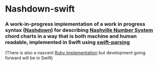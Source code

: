# Nashdown-swift

### A work-in-progress implementation of a work in progress syntax ([Nashdown](https://github.com/alexford/nashdown)) for describing [Nashville Number System](https://en.wikipedia.org/wiki/Nashville_number_system) chord charts in a way that is both machine and human readable, implemented in Swift using [swift-parsing](https://github.com/pointfreeco/swift-parsing)

(There is also a nascent [Ruby implementation](https://github.com/alexford/nashdown-rb/) but development going forward will be in Swift)
